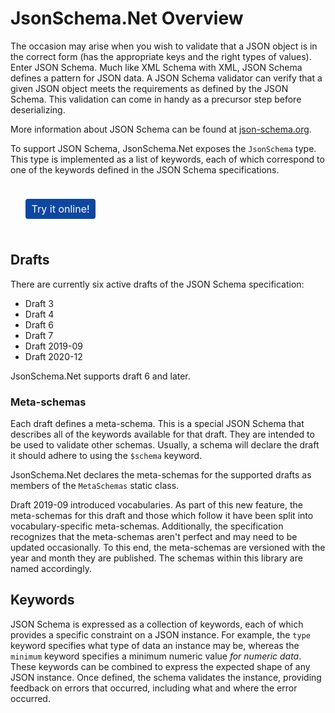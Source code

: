# JsonSchema<nsp>.Net Overview

The occasion may arise when you wish to validate that a JSON object is in the correct form (has the appropriate keys and the right types of values).  Enter JSON Schema.  Much like XML Schema with XML, JSON Schema defines a pattern for JSON data.  A JSON Schema validator can verify that a given JSON object meets the requirements as defined by the JSON Schema.  This validation can come in handy as a precursor step before deserializing.

More information about JSON Schema can be found at [json-schema.org](http://json-schema.org).

To support JSON Schema, JsonSchema<nsp>.Net exposes the `JsonSchema` type.  This type is implemented as a list of keywords, each of which correspond to one of the keywords defined in the JSON Schema specifications.

<a href="https://json-everything.herokuapp.com/json-schema" target="_block" style="color: #fff; background-color: #0d47a1; display: inline-block; font-weight: 400; text-align: center; vertical-align: middle; padding: .375rem .6rem; font-size: 1rem; border-radius: .25rem; cursor: pointer; margin: 1.5rem!important; user-select: none; text-decoration: none;">Try it online!</a>

## Drafts

There are currently six active drafts of the JSON Schema specification:

- Draft 3
- Draft 4
- Draft 6
- Draft 7
- Draft 2019-09
- Draft 2020-12

JsonSchema<nsp>.Net supports draft 6 and later.

### Meta-schemas

Each draft defines a meta-schema.  This is a special JSON Schema that describes all of the keywords available for that draft.  They are intended to be used to validate other schemas.  Usually, a schema will declare the draft it should adhere to using the `$schema` keyword.

JsonSchema<nsp>.Net declares the meta-schemas for the supported drafts as members of the `MetaSchemas` static class.

Draft 2019-09 introduced vocabularies.  As part of this new feature, the meta-schemas for this draft and those which follow it have been split into vocabulary-specific meta-schemas.  Additionally, the specification recognizes that the meta-schemas aren't perfect and may need to be updated occasionally.  To this end, the meta-schemas are versioned with the year and month they are published.  The schemas within this library are named accordingly.

## Keywords

JSON Schema is expressed as a collection of keywords, each of which provides a specific constraint on a JSON instance.  For example, the `type` keyword specifies what type of data an instance may be, whereas the `minimum` keyword specifies a minimum numeric value *for numeric data*.  These keywords can be combined to express the expected shape of any JSON instance.  Once defined, the schema validates the instance, providing feedback on errors that occurred, including what and where the error occurred.
